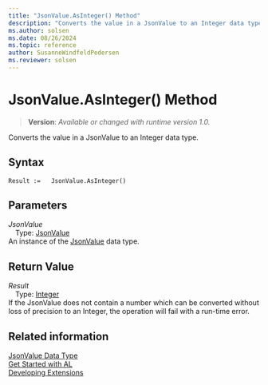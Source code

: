 ```yaml
---
title: "JsonValue.AsInteger() Method"
description: "Converts the value in a JsonValue to an Integer data type."
ms.author: solsen
ms.date: 08/26/2024
ms.topic: reference
author: SusanneWindfeldPedersen
ms.reviewer: solsen
---
```

[//]: # (START>DO_NOT_EDIT)
[//]: # (IMPORTANT:Do not edit any of the content between here and the END>DO_NOT_EDIT.)
[//]: # (Any modifications should be made in the .xml files in the ModernDev repo.)
# JsonValue.AsInteger() Method
> **Version**: _Available or changed with runtime version 1.0._

Converts the value in a JsonValue to an Integer data type.


## Syntax
```AL
Result :=   JsonValue.AsInteger()
```
## Parameters
*JsonValue*  
&emsp;Type: [JsonValue](jsonvalue-data-type.md)  
An instance of the [JsonValue](jsonvalue-data-type.md) data type.  

## Return Value
*Result*  
&emsp;Type: [Integer](../integer/integer-data-type.md)  
If the JsonValue does not contain a number which can be converted without loss of precision to an Integer, the operation will fail with a run-time error.


[//]: # (IMPORTANT: END>DO_NOT_EDIT)



## Related information
[JsonValue Data Type](jsonvalue-data-type.md)  
[Get Started with AL](../../devenv-get-started.md)  
[Developing Extensions](../../devenv-dev-overview.md)